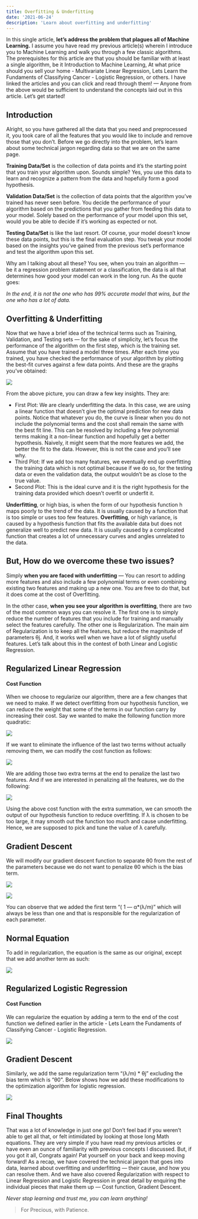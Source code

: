 ```yaml
---
title: Overfitting & Underfitting
date: '2021-06-24'
description: 'Learn about overfitting and underfitting'
---
```


In this single article, **let’s address the problem that plagues all of Machine Learning.** I assume you have read my previous article(s) wherein I introduce you to Machine Learning and walk you through a few classic algorithms. The prerequisites for this article are that you should be familiar with at least a single algorithm, be it Introduction to Machine Learning, At what price should you sell your home - Multivariate Linear Regression, Lets Learn the Fundaments of Classifying Cancer - Logistic Regression, or others. I have linked the articles and you can click and read through them! — Anyone from the above would be sufficient to understand the concepts laid out in this article. Let’s get started!

## Introduction

Alright, so you have gathered all the data that you need and preprocessed it, you took care of all the features that you would like to include and remove those that you don’t. Before we go directly into the problem, let’s learn about some technical jargon regarding data so that we are on the same page.

**Training Data/Set** is the collection of data points and it’s the starting point that you train your algorithm upon. Sounds simple? Yes, you use this data to learn and recognize a pattern from the data and hopefully form a good hypothesis.

**Validation Data/Set** is the collection of data points that the algorithm you’ve trained has never seen before. You decide the performance of your algorithm based on the predictions that you gather from feeding this data to your model. Solely based on the performance of your model upon this set, would you be able to decide if it’s working as expected or not.

**Testing Data/Set** is like the last resort. Of course, your model doesn’t know these data points, but this is the final evaluation step. You tweak your model based on the insights you’ve gained from the previous set’s performance and test the algorithm upon this set.

Why am I talking about all these? You see, when you train an algorithm — be it a regression problem statement or a classification, the data is all that determines how good your model can work in the long run. As the quote goes:

_In the end, it is not the one who has 99% accurate model that wins, but the one who has a lot of data._

## Overfitting & Underfitting

Now that we have a brief idea of the technical terms such as Training, Validation, and Testing sets — for the sake of simplicity, let’s focus the performance of the algorithm on the first step, which is the training set. Assume that you have trained a model three times. After each time you trained, you have checked the performance of your algorithm by plotting the best-fit curves against a few data points. And these are the graphs you’ve obtained:

![](20210628234546.png)

From the above picture, you can draw a few key insights. They are:

- First Plot: We are clearly underfitting the data. In this case, we are using a linear function that doesn’t give the optimal prediction for new data points. Notice that whatever you do, the curve is linear when you do not include the polynomial terms and the cost shall remain the same with the best fit line. This can be resolved by including a few polynomial terms making it a non-linear function and hopefully get a better hypothesis. Naively, it might seem that the more features we add, the better the fit to the data. However, this is not the case and you’ll see why.
- Third Plot: If we add too many features, we eventually end up overfitting the training data which is not optimal because if we do so, for the testing data or even the validation data, the output wouldn’t be as close to the true value.
- Second Plot: This is the ideal curve and it is the right hypothesis for the training data provided which doesn’t overfit or underfit it.

**Underfitting**, or high bias, is when the form of our hypothesis function h maps poorly to the trend of the data. It is usually caused by a function that is too simple or uses too few features.
**Overfitting**, or high variance, is caused by a hypothesis function that fits the available data but does not generalize well to predict new data. It is usually caused by a complicated function that creates a lot of unnecessary curves and angles unrelated to the data.

## But, How do we overcome these two issues?

Simply **when you are faced with underfitting** — You can resort to adding more features and also include a few polynomial terms or even combining existing two features and making up a new one. You are free to do that, but it does come at the cost of Overfitting.

In the other case, **when you see your algorithm is overfitting**, there are two of the most common ways you can resolve it. The first one is to simply reduce the number of features that you include for training and manually select the features carefully. The other one is Regularization. The main aim of Regularization is to keep all the features, but reduce the magnitude of parameters θj. And, it works well when we have a lot of slightly useful features. Let’s talk about this in the contest of both Linear and Logistic Regression.

## Regularized Linear Regression

#### Cost Function

When we choose to regularize our algorithm, there are a few changes that we need to make. If we detect overfitting from our hypothesis function, we can reduce the weight that some of the terms in our function carry by increasing their cost. Say we wanted to make the following function more quadratic:

![](20210628234716.png)

If we want to eliminate the influence of the last two terms without actually removing them, we can modify the cost function as follows:

![](20210628234740.png)

We are adding those two extra terms at the end to penalize the last two features. And if we are interested in penalizing all the features, we do the following:

![](20210628234751.png)

Using the above cost function with the extra summation, we can smooth the output of our hypothesis function to reduce overfitting. If λ is chosen to be too large, it may smooth out the function too much and cause underfitting. Hence, we are supposed to pick and tune the value of λ carefully.

## Gradient Descent

We will modify our gradient descent function to separate θ0 from the rest of the parameters because we do not want to penalize θ0 which is the bias term.

![](20210628234810.png)

![](20210628234817.png)

You can observe that we added the first term “( 1 — α\*(λ/m)” which will always be less than one and that is responsible for the regularization of each parameter.

## Normal Equation

To add in regularization, the equation is the same as our original, except that we add another term as such:

![](20210628234831.png)

## Regularized Logistic Regression

#### Cost Function

We can regularize the equation by adding a term to the end of the cost function we defined earlier in the article - Lets Learn the Fundaments of Classifying Cancer - Logistic Regression.

![](20210628234857.png)

## Gradient Descent

Similarly, we add the same regularization term “(λ/m) \* θj” excluding the bias term which is “θ0". Below shows how we add these modifications to the optimization algorithm for logistic regression.

![](20210628234927.png)

## Final Thoughts

That was a lot of knowledge in just one go! Don’t feel bad if you weren’t able to get all that, or felt intimidated by looking at those long Math equations. They are very simple if you have read my previous articles or have even an ounce of familiarity with previous concepts I discussed. But, if you got it all, Congrats again! Pat yourself on your back and keep moving forward! As a recap, we have covered the technical jargon that goes into data, learned about overfitting and underfitting — their cause, and how you can resolve them. And we have also covered Regularization with respect to Linear Regression and Logistic Regression in great detail by enquiring the individual pieces that make them up — Cost function, Gradient Descent.

_Never stop learning and trust me, you can learn anything!_

> For Precious, with Patience.
